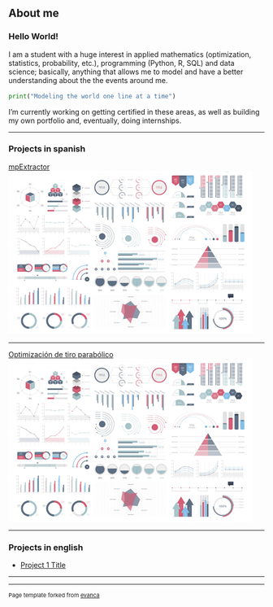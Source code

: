 ## About me

### Hello World!

I am a student with a huge interest in applied mathematics (optimization, statistics, probability, etc.), programming (Python, R, SQL) and data science; basically, anything that allows me to model and have a better understanding about the the events around me.

``` python
print("Modeling the world one line at a time")
```

I’m currently working on getting certified in these areas, as well as building my own portfolio and, eventually, doing internships.

---

### Projects in spanish

[mpExtractor](/mpExtractor)
<img src="images/dummy_thumbnail.jpg?raw=true"/>

---
[Optimización de tiro parabólico](/OTP)
<img src="images/dummy_thumbnail.jpg?raw=true"/>

---

### Projects in english

- [Project 1 Title](http://example.com/)

---




---
<p style="font-size:11px">Page template forked from <a href="https://github.com/evanca/quick-portfolio">evanca</a></p>
<!-- Remove above link if you don't want to attibute -->
